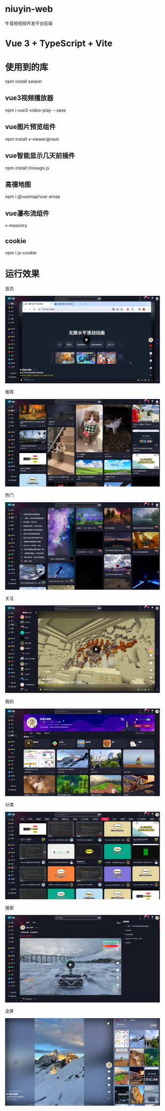 # niuyin-web

牛音短视频开发平台前端

# Vue 3 + TypeScript + Vite

# 使用到的库

npm install swiper

## vue3视频播放器

npm i vue3-video-play --save

## vue图片预览组件

npm install v-viewer@next

## vue智能显示几天前插件

npm install timeago.js

## 高德地图

npm i @vuemap/vue-amap

## vue瀑布流组件

v-masonry

## cookie

npm i js-cookie

# 运行效果

首页

![index.png](docs/images/niuyin-index.png)

推荐

![discover.png](docs/images/niuyin-discover.png)


热门

![hot.png](docs/images/niuyin-hot.png)

关注

![follow.png](docs/images/niuyin-follow.png)

我的

![my.png](docs/images/niuyin-user.png)

分类

![category.png](docs/images/niuyin-category.png)

搜索

![search.png](docs/images/niuyin-search.png)

全屏

![fullscreen.png](docs/images/niuyin-fullscreen.png)

[//]: #
